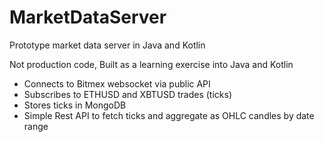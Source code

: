 # MarketDataServer
Prototype market data server in Java and Kotlin

Not production code, Built as a learning exercise into Java and Kotlin

- Connects to Bitmex websocket via public API 
- Subscribes to ETHUSD and XBTUSD trades (ticks)
- Stores ticks in MongoDB 
- Simple Rest API to fetch ticks and aggregate as OHLC candles by date range


